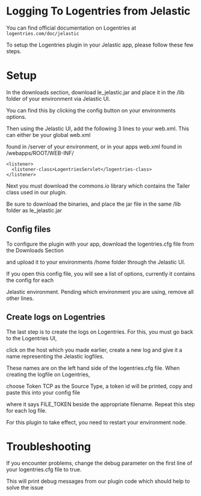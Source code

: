 Logging To Logentries from Jelastic
===================================

You can find official documentation on Logentries at `logentries.com/doc/jelastic`

To setup the Logentries plugin in your Jelastic app, please follow these few steps.


Setup
====================

In the downloads section, download le_jelastic.jar and place it in the /lib folder of your environment via Jelastic UI.

You can find this by clicking the config button on your environments options.

Then using the Jelastic UI, add the following 3 lines to your web.xml. This can either be your global web.xml

found in /server of your environment, or in your apps web.xml found in /webapps/ROOT/WEB-INF/

    <listener>
      <listener-class>LogentriesServlet</logentries-class>
    </listener>

Next you must download the commons.io library which contains the Tailer class used in our plugin.

Be sure to download the binaries, and place the jar file in the same /lib folder as le_jelastic.jar

Config files
---------------
To configure the plugin with your app, download the logentries.cfg file from the Downloads Section

and upload it to your environments /home folder through the Jelastic UI.

If you open this config file, you will see a list of options, currently it contains the config for each

Jelastic environment. Pending which environment you are using, remove all other lines.

Create logs on Logentries
---------------------------
The last step is to create the logs on Logentries. For this, you must go back to the Logentries UI,

click on the host which you made earlier, create a new log and give it a name representing the Jelastic logfiles.

These names are on the left hand side of the logentries.cfg file. When creating the logfile on Logentries,

choose Token TCP as the Source Type, a token id will be printed, copy and paste this into your config file

where it says FILE_TOKEN beside the appropriate filename. Repeat this step for each log file.

For this plugin to take effect, you need to restart your environment node.

Troubleshooting
========================

If you encounter problems, change the debug parameter on the first line of your logentries.cfg file to true.

This will print debug messages from our plugin code which should help to solve the issue